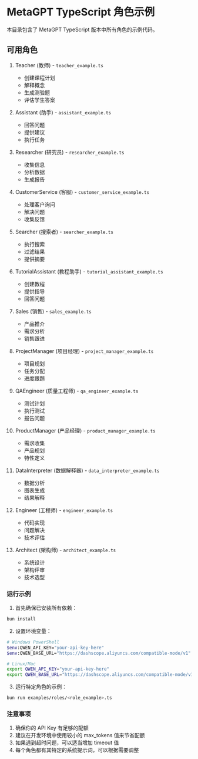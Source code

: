 # MetaGPT TypeScript 角色示例

本目录包含了 MetaGPT TypeScript 版本中所有角色的示例代码。

## 可用角色

1. Teacher (教师) - `teacher_example.ts`
   - 创建课程计划
   - 解释概念
   - 生成测验题
   - 评估学生答案

2. Assistant (助手) - `assistant_example.ts`
   - 回答问题
   - 提供建议
   - 执行任务

3. Researcher (研究员) - `researcher_example.ts`
   - 收集信息
   - 分析数据
   - 生成报告

4. CustomerService (客服) - `customer_service_example.ts`
   - 处理客户询问
   - 解决问题
   - 收集反馈

5. Searcher (搜索者) - `searcher_example.ts`
   - 执行搜索
   - 过滤结果
   - 提供摘要

6. TutorialAssistant (教程助手) - `tutorial_assistant_example.ts`
   - 创建教程
   - 提供指导
   - 回答问题

7. Sales (销售) - `sales_example.ts`
   - 产品推介
   - 需求分析
   - 销售跟进

8. ProjectManager (项目经理) - `project_manager_example.ts`
   - 项目规划
   - 任务分配
   - 进度跟踪

9. QAEngineer (质量工程师) - `qa_engineer_example.ts`
   - 测试计划
   - 执行测试
   - 报告问题

10. ProductManager (产品经理) - `product_manager_example.ts`
    - 需求收集
    - 产品规划
    - 特性定义

11. DataInterpreter (数据解释器) - `data_interpreter_example.ts`
    - 数据分析
    - 图表生成
    - 结果解释

12. Engineer (工程师) - `engineer_example.ts`
    - 代码实现
    - 问题解决
    - 技术评估

13. Architect (架构师) - `architect_example.ts`
    - 系统设计
    - 架构评审
    - 技术选型

### 运行示例

1. 首先确保已安装所有依赖：

```bash
bun install
```

2. 设置环境变量：

```bash
# Windows PowerShell
$env:QWEN_API_KEY="your-api-key-here"
$env:QWEN_BASE_URL="https://dashscope.aliyuncs.com/compatible-mode/v1"

# Linux/Mac
export QWEN_API_KEY="your-api-key-here"
export QWEN_BASE_URL="https://dashscope.aliyuncs.com/compatible-mode/v1"
```

3. 运行特定角色的示例：

```bash
bun run examples/roles/<role_example>.ts
```

### 注意事项

1. 确保你的 API Key 有足够的配额
2. 建议在开发环境中使用较小的 max_tokens 值来节省配额
3. 如果遇到超时问题，可以适当增加 timeout 值
4. 每个角色都有其特定的系统提示词，可以根据需要调整 